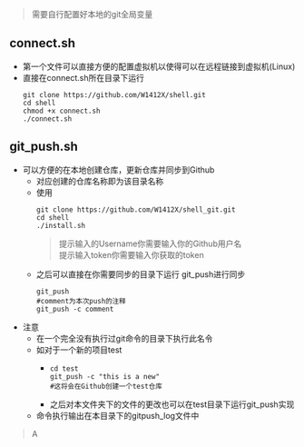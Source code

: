 > 需要自行配置好本地的git全局变量
## connect.sh
- 第一个文件可以直接方便的配置虚拟机以使得可以在远程链接到虚拟机(Linux)
- 直接在connect.sh所在目录下运行
  ```shell
  git clone https://github.com/W1412X/shell.git
  cd shell
  chmod +x connect.sh
  ./connect.sh
  ```
## git_push.sh
- 可以方便的在本地创建仓库，更新仓库并同步到Github
    - 对应创建的仓库名称即为该目录名称
    - 使用
      ```shell
      git clone https://github.com/W1412X/shell_git.git  
      cd shell
      ./install.sh  
      ```
      > 提示输入的Username你需要输入你的Github用户名  
      提示输入token你需要输入你获取的token
    - 之后可以直接在你需要同步的目录下运行 git_push进行同步
      ```shell
      git_push
      #comment为本次push的注释
      git_push -c comment
      ```
- 注意
  - 在一个完全没有执行过git命令的目录下执行此名令
  - 如对于一个新的项目test
    - ```shell
      cd test
      git_push -c "this is a new"
      #这将会在Github创建一个test仓库
      ```
    -  之后对本文件夹下的文件的更改也可以在test目录下运行git_push实现
  - 命令执行输出在本目录下的gitpush_log文件中
> A 